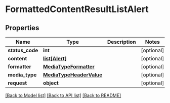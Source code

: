 # FormattedContentResultListAlert

## Properties
Name | Type | Description | Notes
------------ | ------------- | ------------- | -------------
**status_code** | **int** |  | [optional] 
**content** | [**list[Alert]**](Alert.md) |  | [optional] 
**formatter** | [**MediaTypeFormatter**](MediaTypeFormatter.md) |  | [optional] 
**media_type** | [**MediaTypeHeaderValue**](MediaTypeHeaderValue.md) |  | [optional] 
**request** | **object** |  | [optional] 

[[Back to Model list]](../README.md#documentation-for-models) [[Back to API list]](../README.md#documentation-for-api-endpoints) [[Back to README]](../README.md)

